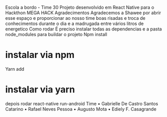 Escola a bordo - Time 30
Projeto desenvolvido em React Native para o Hackthon MEGA HACK
Agradecimentos
Agradecemos a Shawee por abrir esse espaço e proporcionar ao nosso time boas risadas e troca de conhecimentos durante o dia e a madrugada entre vários litros de energetico
Como rodar
É preciso instalar todas as dependencias e a pasta node_modules para buildar o projeto
Npm install 
# instalar via npm
Yarn add
# instalar via yarn

depois rodar  react-native run-android
Time
•	Gabrielle De Castro Santos Catarino
•	Rafael Neves Pessoa 
•	Augusto Mota
•	Ediely F. Casagrande
